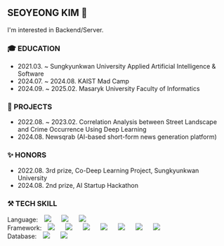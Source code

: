 ## SEOYEONG KIM 👋

I'm interested in Backend/Server.


### 🎓 EDUCATION
- 2021.03. ~ Sungkyunkwan University Applied Artificial Intelligence & Software
- 2024.07. ~ 2024.08. KAIST Mad Camp
- 2024.09. ~ 2025.02. Masaryk University Faculty of Informatics

### 📂 PROJECTS
- 2022.08. ~ 2023.02. Correlation Analysis between Street Landscape and Crime Occurrence Using Deep Learning 
- 2024.08. Newsqrab (AI-based short-form news generation platform)

### ✨ HONORS
- 2022.08. 3rd prize, Co-Deep Learning Project, Sungkyunkwan University
- 2024.08. 2nd prize, AI Startup Hackathon

### ⚒️ TECH SKILL
Language: 
<img src="https://img.shields.io/badge/PYTHON-%233776AB?style=flat-square&logo=python&logoColor=white" style="height : auto; margin-left : 10px; margin-right : 10px;"/>
<img src="https://img.shields.io/badge/JavaScript-%23F7DF1E?style=flat-square&logo=javascript&logoColor=white" style="height : auto; margin-left : 10px; margin-right : 10px;"/> 
<img src="https://img.shields.io/badge/Kotlin-%237F52FF?style=flat-square&logo=kotlin&logoColor=white" style="height : auto; margin-left : 10px; margin-right : 10px;"/> <br>
Framework: 
<img src="https://img.shields.io/badge/Flutter-%2302569B?style=flat-square&logo=flutter&logoColor=white" style="height : auto; margin-left : 10px; margin-right : 10px;"/>
<img src="https://img.shields.io/badge/Bootstrap-%237952B3?style=flat-square&logo=bootstrap&logoColor=white" style="height : auto; margin-left : 10px; margin-right : 10px;"/>
<img src="https://img.shields.io/badge/TailwindCSS-%2306B6D4?style=flat-square&logo=tailwindcss&logoColor=white" style="height : auto; margin-left : 10px; margin-right : 10px;"/>
<img src="https://img.shields.io/badge/React-%2361DAFB?style=flat-square&logo=react&logoColor=white" style="height : auto; margin-left : 10px; margin-right : 10px;"/>
<img src="https://img.shields.io/badge/NestJS-%23E0234E?style=flat-square&logo=nestjs&logoColor=white" style="height : auto; margin-left : 10px; margin-right : 10px;"/>
<img src="https://img.shields.io/badge/NextJS-%23000000?style=flat-square&logo=nextjs&logoColor=white" style="height : auto; margin-left : 10px; margin-right : 10px;"/>
<img src="https://img.shields.io/badge/Django-%23092E20?style=flat-square&logo=django&logoColor=white" style="height : auto; margin-left : 10px; margin-right : 10px;"/> <br>
Database:
<img src="https://img.shields.io/badge/MySQL-%234479A1?style=flat-square&logo=mysql&logoColor=white" style="height : auto; margin-left : 10px; margin-right : 10px;"/>
<img src="https://img.shields.io/badge/MongoDB-%2347A248?style=flat-square&logo=mongodb&logoColor=white" style="height : auto; margin-left : 10px; margin-right : 10px;"/> <br>
